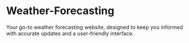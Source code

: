 # Weather-Forecasting
Your go-to weather forecasting website, designed to keep you informed with accurate updates and a user-friendly interface.
